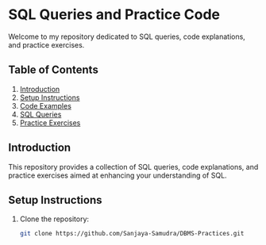 # SQL Queries and Practice Code

Welcome to my repository dedicated to SQL queries, code explanations, and practice exercises.

## Table of Contents

1. [Introduction](#introduction)
2. [Setup Instructions](#setup-instructions)
3. [Code Examples](#code-examples)
4. [SQL Queries](#sql-queries)
5. [Practice Exercises](#practice-exercises)

## Introduction

This repository provides a collection of SQL queries, code explanations, and practice exercises aimed at enhancing your understanding of SQL.

## Setup Instructions

1. Clone the repository:
   ```bash
   git clone https://github.com/Sanjaya-Samudra/DBMS-Practices.git

